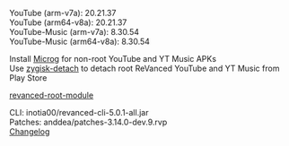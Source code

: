 YouTube (arm-v7a): 20.21.37  
YouTube (arm64-v8a): 20.21.37  
YouTube-Music (arm-v7a): 8.30.54  
YouTube-Music (arm64-v8a): 8.30.54  

Install [Microg](https://github.com/ReVanced/GmsCore/releases) for non-root YouTube and YT Music APKs  
Use [zygisk-detach](https://github.com/j-hc/zygisk-detach) to detach root ReVanced YouTube and YT Music from Play Store  

[revanced-root-module](https://github.com/Shourene/revanced-root-module)
  
CLI: inotia00/revanced-cli-5.0.1-all.jar  
Patches: anddea/patches-3.14.0-dev.9.rvp  
[Changelog](https://github.com/anddea/revanced-patches/releases/tag/v3.14.0-dev.9)  
